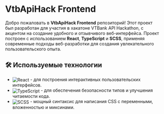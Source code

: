 # VtbApiHack Frontend

Добро пожаловать в **VtbApiHack Frontend** репозиторий! Этот проект был разработан для участия в хакатоне VTBank API Hackathon, с акцентом на создание удобного и отзывчивого веб-интерфейса. Проект построен с использованием **React**, **TypeScript** и **SCSS**, применяя современные подходы веб-разработки для создания увлекательного пользовательского опыта.

## 🛠️ Используемые технологии

- <img src="https://img.shields.io/badge/React-20232A?style=for-the-badge&logo=react&logoColor=61DAFB" alt="React" style="vertical-align: middle;" /> - для построения интерактивных пользовательских интерфейсов.
- <img src="https://img.shields.io/badge/TypeScript-007ACC?style=for-the-badge&logo=typescript&logoColor=white" alt="TypeScript" style="vertical-align: middle;" /> - для обеспечения безопасности типов и улучшения читаемости кода.
- <img src="https://img.shields.io/badge/SCSS-hotpink.svg?style=for-the-badge&logo=SASS&logoColor=white" alt="SCSS" style="vertical-align: middle;" /> - мощный синтаксис для написания CSS с переменными, вложенностью и миксинами.


